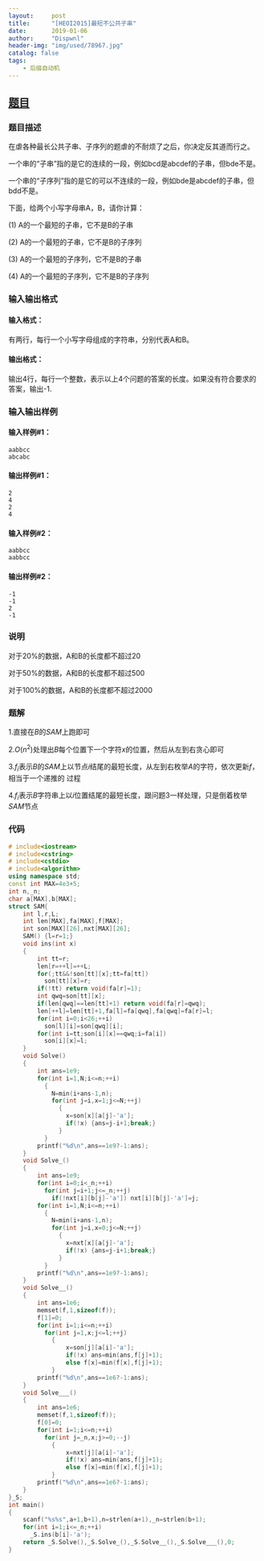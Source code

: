 ```yaml
---
layout:     post
title:      "[HEOI2015]最短不公共子串"
date:       2019-01-06
author:     "Dispwnl"
header-img: "img/used/78967.jpg"
catalog: false
tags:
    - 后缀自动机
---
```

## [题目](https://www.luogu.org/problemnew/show/P4112)
### 题目描述
在虐各种最长公共子串、子序列的题虐的不耐烦了之后，你决定反其道而行之。

一个串的“子串”指的是它的连续的一段，例如bcd是abcdef的子串，但bde不是。

一个串的“子序列”指的是它的可以不连续的一段，例如bde是abcdef的子串，但bdd不是。

下面，给两个小写字母串A，B，请你计算：

(1) A的一个最短的子串，它不是B的子串

(2) A的一个最短的子串，它不是B的子序列

(3) A的一个最短的子序列，它不是B的子串

(4) A的一个最短的子序列，它不是B的子序列

### 输入输出格式
#### 输入格式：
有两行，每行一个小写字母组成的字符串，分别代表A和B。

#### 输出格式：
输出4行，每行一个整数，表示以上4个问题的答案的长度。如果没有符合要求的答案，输出-1.

### 输入输出样例
#### 输入样例#1： 
```plain
aabbcc
abcabc
```
#### 输出样例#1： 
```plain
2
4
2
4
```
#### 输入样例#2： 
```plain
aabbcc
aabbcc
```
#### 输出样例#2：
```plain
-1
-1
2
-1
```
### 说明
对于20%的数据，A和B的长度都不超过20

对于50%的数据，A和B的长度都不超过500

对于100%的数据，A和B的长度都不超过2000

### 题解
1.直接在$B$的$SAM$上跑即可

2.$O(n^2)$处理出$B$每个位置下一个字符$x$的位置，然后从左到右贪心即可

3.$f_i$表示$B$的$SAM$上以节点$i$结尾的最短长度，从左到右枚举$A$的字符，依次更新$f$，相当于一个递推的
过程

4.$f_i$表示$B$字符串上以$i$位置结尾的最短长度，跟问题$3$一样处理，只是倒着枚举$SAM$节点

### 代码
```c++
# include<iostream>
# include<cstring>
# include<cstdio>
# include<algorithm>
using namespace std;
const int MAX=4e3+5;
int n,_n;
char a[MAX],b[MAX];
struct SAM{
	int l,r,L;
	int len[MAX],fa[MAX],f[MAX];
	int son[MAX][26],nxt[MAX][26];
	SAM() {l=r=1;}
	void ins(int x)
	{
		int tt=r;
		len[r=++l]=++L;
		for(;tt&&!son[tt][x];tt=fa[tt])
		  son[tt][x]=r;
		if(!tt) return void(fa[r]=1);
		int qwq=son[tt][x];
		if(len[qwq]==len[tt]+1) return void(fa[r]=qwq);
		len[++l]=len[tt]+1,fa[l]=fa[qwq],fa[qwq]=fa[r]=l;
		for(int i=0;i<26;++i)
		  son[l][i]=son[qwq][i];
		for(int i=tt;son[i][x]==qwq;i=fa[i])
		  son[i][x]=l;
	}
	void Solve()
	{
		int ans=1e9;
		for(int i=1,N;i<=n;++i)
		  {
		  	N=min(i+ans-1,n);
		  	for(int j=i,x=1;j<=N;++j)
		  	  {
		  	  	x=son[x][a[j]-'a'];
		  	  	if(!x) {ans=j-i+1;break;}
			  }
		  }
		printf("%d\n",ans==1e9?-1:ans);
	}
	void Solve_()
	{
		int ans=1e9;
		for(int i=0;i<_n;++i)
		  for(int j=i+1;j<=_n;++j)
		    if(!nxt[i][b[j]-'a']) nxt[i][b[j]-'a']=j;
		for(int i=1,N;i<=n;++i)
		  {
		  	N=min(i+ans-1,n);
		  	for(int j=i,x=0;j<=N;++j)
		  	  {
		  	  	x=nxt[x][a[j]-'a'];
		  	  	if(!x) {ans=j-i+1;break;}
			  }
		  }
		printf("%d\n",ans==1e9?-1:ans);
	}
	void Solve__()
	{
		int ans=1e6;
		memset(f,1,sizeof(f));
		f[1]=0;
		for(int i=1;i<=n;++i)
		  for(int j=1,x;j<=l;++j)
		    {
		    	x=son[j][a[i]-'a'];
		    	if(!x) ans=min(ans,f[j]+1);
		    	else f[x]=min(f[x],f[j]+1);
			}
		printf("%d\n",ans==1e6?-1:ans);
	}
	void Solve___()
	{
		int ans=1e6;
		memset(f,1,sizeof(f));
		f[0]=0;
		for(int i=1;i<=n;++i)
		  for(int j=_n,x;j>=0;--j)
		    {
		    	x=nxt[j][a[i]-'a'];
		    	if(!x) ans=min(ans,f[j]+1);
		    	else f[x]=min(f[x],f[j]+1);
			}
		printf("%d\n",ans==1e6?-1:ans);
	}
}_S;
int main()
{
	scanf("%s%s",a+1,b+1),n=strlen(a+1),_n=strlen(b+1);
	for(int i=1;i<=_n;++i)
	  _S.ins(b[i]-'a');
	return _S.Solve(),_S.Solve_(),_S.Solve__(),_S.Solve___(),0;
}
```
